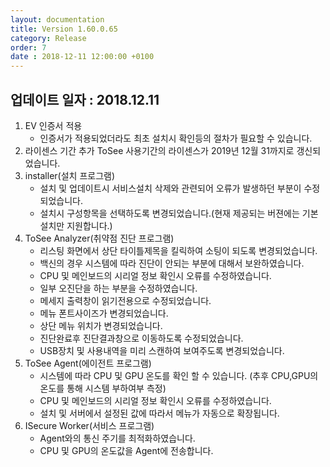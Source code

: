 ```yaml
---
layout: documentation
title: Version 1.60.0.65
category: Release
order: 7
date : 2018-12-11 12:00:00 +0100
---
```


## 업데이트 일자 : 2018.12.11
  1. EV 인증서 적용  
     - 인증서가 적용되었더라도 최초 설치시 확인등의 절차가 필요할 수 있습니다.
  2. 라이센스 기간 추가 ToSee 사용기간의 라이센스가 2019년 12월 31까지로 갱신되었습니다.
  3. installer(설치 프로그램)
     - 설치 및 업데이트시 서비스설치 삭제와 관련되어 오류가 발생하던 부분이 수정되었습니다.
     - 설치시 구성항목을 선택하도록 변경되었습니다.(현재 제공되는 버젼에는 기본 설치만 지원합니다.)
  4. ToSee Analyzer(취약점 진단 프로그램)
     - 리스팅 화면에서 상단 타이틀제목을 킬릭하여 소팅이 되도록 변경되었습니다.
     - 백신의 경우 시스템에 따라 진단이 안되는 부분에 대해서 보완하였습니다.
     - CPU 및 메인보드의 시리얼 정보 확인시 오류를 수정하였습니다.
     - 일부 오진단을 하는 부분을 수정하였습니다.
     - 메세지 출력창이 읽기전용으로 수정되었습니다.
     - 메뉴 폰트사이즈가 변경되었습니다.
     - 상단 메뉴 위치가 변경되었습니다.
     - 진단완료후 진단결과창으로 이동하도록 수정되었습니다.
     - USB장치 및 사용내역을 미리 스캔하여 보여주도록 변경되었습니다.
  5. ToSee Agent(에이전트 프로그램)
     - 시스템에 따라 CPU 및 GPU 온도를 확인 할 수 있습니다.
     (추후 CPU,GPU의 온도를 통해 시스템 부하여부 측정)
     - CPU 및 메인보드의 시리얼 정보 확인시 오류를 수정하였습니다.
     - 설치 및 서버에서 설정된 값에 따라서 메뉴가 자동으로 확장됩니다.
  6. ISecure Worker(서비스 프로그램)
     - Agent와의 통신 주기를 최적화하였습니다.
     - CPU 및 GPU의 온도값을 Agent에 전송합니다.